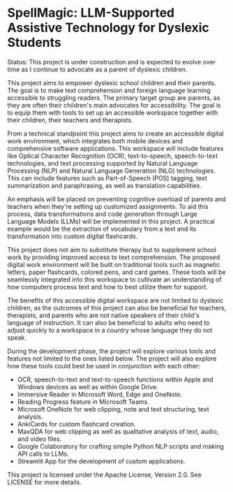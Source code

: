 # SpellMagic: LLM-Supported Assistive Technology for Dyslexic Students

Status: This project is under construction and is expected to evolve over time as I continue to advocate as a parent of dyslexic children.

This project aims to empower dyslexic school children and their parents. The goal is to make text comprehension and foreign language learning accessible to struggling readers. The primary target group are parents, as they are often their children's main advocates for accessibility. The goal is to equip them with tools to set up an accessible workspace together with their children, their teachers and therapists.

From a technical standpoint this project aims to create an accessible digital work environment, which integrates both mobile devices and comprehensive software applications. This workspace will include features like Optical Character Recognition (OCR), text-to-speech, speech-to-text technologies, and text processing supported by Natural Language Processing (NLP) and Natural Language Generation (NLG) technologies. This can include features such as Part-of-Speech (POS) tagging, text summarization and paraphrasing, as well as translation capabilities. 

An emphasis will be placed on preventing cognitive overload of parents and teachers when they're setting up customized assignments. To aid this process, data transformations and code generation through Large Language Models (LLMs) will be implemented in this project. A practical example would be the extraction of vocabulary from a text and its transformation into custom digital flashcards. 

This project does not aim to substitute therapy but to supplement school work by providing improved access to text comprehension. The proposed digital work environment will be built on traditional tools such as magnetic letters, paper flashcards, colored pens, and card games. These tools will be seamlessly integrated into this workspace to cultivate an understanding of how computers process text and how to best utilize them for support. 

The benefits of this accessible digital workspace are not limited to dyslexic children, as the outcomes of this project can also be beneficial for teachers, therapists, and parents who are not native speakers of their child's language of instruction. It can also be beneficial to adults who need to adjust quickly to a workspace in a country whose language they do not speak.

During the development phase, the project will explore various tools and features not limited to the ones listed below. The project will also explore how these tools could best be used in conjunction with each other:
- OCR, speech-to-text and text-to-speech functions within Apple and Windows devices as well as within Google Drive.
- Immersive Reader in Microsoft Word, Edge and OneNote.
- Reading Progress feature in Microsoft Teams.
- Microsoft OneNote for web clipping, note and text structuring, text analysis.
- AnkiCards for custom flashcard creation.
- MaxQDA for web clipping as well as qualitative analysis of text, audio, and video files.
- Google Colaboratory for crafting simple Python NLP scripts and making API calls to LLMs.
- Streamlit App for the development of custom applications.

This project is licensed under the Apache License, Version 2.0. See LICENSE for more details.

